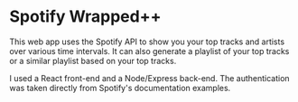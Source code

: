 # Spotify Wrapped++

This web app uses the Spotify API to show you your top tracks and artists over various time intervals. It can also generate a playlist of your top tracks or a similar playlist based on your top tracks.

I used a React front-end and a Node/Express back-end. The authentication was taken directly from Spotify's documentation examples.
